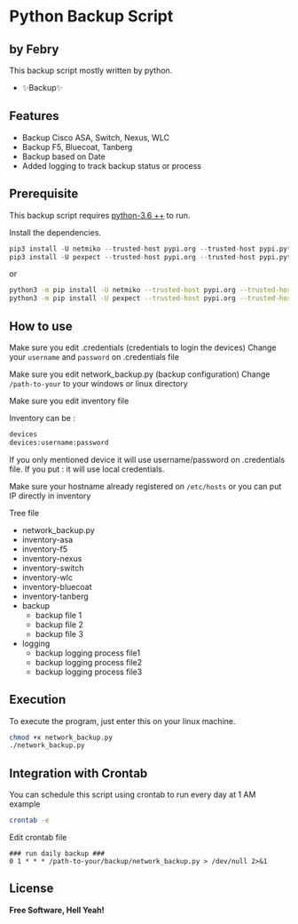 # Python Backup Script
## by Febry

This backup script mostly written by python.

- ✨Backup✨

## Features

- Backup Cisco ASA, Switch, Nexus, WLC
- Backup F5, Bluecoat, Tanberg
- Backup based on Date
- Added logging to track backup status or process

## Prerequisite

This backup script requires [python-3.6 ++](https://www.python.org/downloads/release/python-380/) to run.

Install the dependencies.

```py
pip3 install -U netmiko --trusted-host pypi.org --trusted-host pypi.python.org --trusted-host files.pythonhosted.org --user
pip3 install -U pexpect --trusted-host pypi.org --trusted-host pypi.python.org --trusted-host files.pythonhosted.org --user
```

or

```sh
python3 -m pip install -U netmiko --trusted-host pypi.org --trusted-host pypi.python.org --trusted-host files.pythonhosted.org --user
python3 -m pip install -U pexpect --trusted-host pypi.org --trusted-host pypi.python.org --trusted-host files.pythonhosted.org --user
```

## How to use

Make sure you edit .credentials (credentials to login the devices)
Change your `username` and `password` on .credentials file

Make sure you edit network_backup.py (backup configuration)
Change `/path-to-your` to your windows or linux directory

Make sure you edit inventory file

Inventory can be :

```sh
devices
devices:username:password
```

If you only mentioned device it will use username/password on .credentials file.
If you put : it will use local credentials.

Make sure your hostname already registered on `/etc/hosts` or you can put IP directly in inventory

Tree file

 * network_backup.py
 * inventory-asa 
 * inventory-f5
 * inventory-nexus
 * inventory-switch
 * inventory-wlc
 * inventory-bluecoat
 * inventory-tanberg
 * backup
   * backup file 1
   * backup file 2
   * backup file 3
 * logging
   * backup logging process file1
   * backup logging process file2
   * backup logging process file3

## Execution
To execute the program, just enter this on your linux machine.

```sh
chmod +x network_backup.py
./network_backup.py
```

## Integration with Crontab
You can schedule this script using crontab to run every day at 1 AM example

```sh
crontab -e
```

Edit crontab file
```
### run daily backup ###
0 1 * * * /path-to-your/backup/network_backup.py > /dev/null 2>&1
```

## License

**Free Software, Hell Yeah!**

